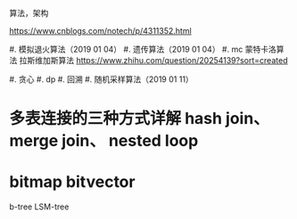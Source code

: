 算法，架构

https://www.cnblogs.com/notech/p/4311352.html

#. 模拟退火算法（2019 01 04）
#. 遗传算法（2019 01 04）
#. mc
	蒙特卡洛算法
	拉斯维加斯算法
	https://www.zhihu.com/question/20254139?sort=created

#. 贪心
#. dp
#. 回溯
#. 随机采样算法（2019 01 11）

# 多表连接的三种方式详解 hash join、merge join、 nested loop
# bitmap bitvector

b-tree
LSM-tree
